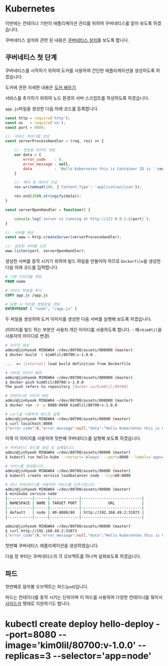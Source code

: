 # Kubernetes

이번에는 컨테이너 기반의 애플리케이션 관리를 위하여 쿠버네티스를 알아 보도록 하겠습니다.

쿠버네티스 설치와 관련 된 내용은 [쿠버네티스 설치](./fragments/fragment000.md)를 보도록 합니다.

## 쿠버네티스 첫 단계

쿠버네티스를 시작하기 위하여 도커를 사용하여 간단한 애플리케이션을 생성하도록 하겠습니다.

도커에 관한 자세한 내용은 [도커 배우기](./fragments/fragment001.md)

서비스를 추가하기 위하여 노드 환경의 서버 스크립트를 작성하도록 하겠습니다.

`app.js`파일을 생성한 다음 아래 코드를 등록합니다.

```js
const http = require('http');
const os   = require('os');
const port = 8080;

//- 서비스 처리기를 생성
const serverProcessHandler = (req, res) => {

    //- 전송할 데이터 셋팅    
    var data = {
        error_code    : 0, 
        error_message : null, 
        data          : 'Hello Kubernetes this is Container ID is '.concat(os.hostname)
    }

    //- 헤더 및 데이터 전송
    res.writeHead(200, {'Content-Type': 'application/json'});

    res.end(JSON.stringify(data));
} 

const serverOpenHandler = function() {

    console.log(`server is running at http://127.0.0.1:${port}`);
}

//- 서버를 생성
const www = http.createServer(serverProcessHandler);

//- 생성한 서버를 오픈
www.listen(port, serverOpenHandler);
```

생성한 서버를 동작 시키기 위하여 빌드 파일을 만들어야 하므로 `Dockerfile`을 생성한 다음 아래 코드를 입력합니다.

```dockerfile
# 기본 이미지를 셋팅
FROM node

# 서비스 파일을 복사
COPY app.js /app.js

# 실행 시 처리할 명령문을 셋팅
ENTRYPOINT [ "node", "/app.js" ]
```

두 파일을 생성하여 도커 이미지를 생성한 다음 서버를 실행해 보도록 하겠습니다.

(이미지를 빌드 하는 부분은 사용자 개인 아이디를 사용하도록 합니다. - 예>`kim0lil`을 사용자의 아이디로 변경)

```sh
# 이미지 생성
admin@jinhyeok MINGW64 ~/dev/80700/assets/000000 (master)
$ docker build -t kim0lil/80700:v-1.0.0 .

...  => [internal] load build definition from Dockerfile 

# 서버로 이미지 배포
admin@jinhyeok MINGW64 ~/dev/80700/assets/000000 (master)
$ docker push kim0lil/80700:v-1.0.0
The push refers to repository [docker.io/kim0lil/80700]

# 컨테이너로 이미지 배포
admin@jinhyeok MINGW64 ~/dev/80700/assets/000000 (master)
$ docker run -d -p 8080:8080 kim0lil/80700:v-1.0.0

# curl을 사용하여 테스트 실행
admin@jinhyeok MINGW64 ~/dev/80700/assets/00000 (master)
$ curl localhost:8080
{"error_code":0,"error_message":null,"data":"Hello Kubernetes this is Container ID is 43804afc0d47"}
```

이제 이 이미지를 사용하여 첫번째 쿠버네티스를 실행해 보도록 하겠습니다.

```sh
# 쿠버네티스 파드를 생성 및 실행합니다.
admin@jinhyeok MINGW64 ~/dev/80700/assets/00000 (master)
$ kubectl run hello-kube --restart='Always' --port=8080 --labels='app=node' --image='kim0lil/80700:v-1.0.0'

# 서비스를 생성합니다.
admin@jinhyeok MINGW64 ~/dev/80700/assets/00000 (master)
$ kubectl create service loadbalancer node --tcp=80:8080

# 미니 쿠버네티스를 사용하여 서비스를 오픈시킵니다.
admin@jinhyeok MINGW64 ~/dev/80700/assets/00000 (master)
$ minikube service node
|-----------|------|-------------|---------------------------|
| NAMESPACE | NAME | TARGET PORT |            URL            |
|-----------|------|-------------|---------------------------|
| default   | node | 80-8080/80  | http://192.168.49.2:31073 |
|-----------|------|-------------|---------------------------|

admin@jinhyeok MINGW64 ~/dev/80700/assets/00000 (master)
$ curl http://192.168.49.2:31073
{"error_code":0,"error_message":null,"data":"Hello Kubernetes this is Container ID is hello-kube"}
```

첫번째 쿠버네티스 애플리케이션을 생성하였습니다.

다음 장 부터는 쿠버네티스의 각 오브젝트를 하나씩 살펴보도록 하겠습니다.

## 파드

첫번째로 알아볼 오브젝트는 파드(`pod`)입니다.

파드는 컨테이너를 동작 시키는 단위이며 이 파드를 사용하여 다양한 컨테이너를 묶어서 [사이드카](https://learn.microsoft.com/ko-kr/azure/architecture/patterns/sidecar) 형태로 지원하기도 합니다.








# kubectl create deploy hello-deploy --port=8080 --image='kim0lil/80700:v-1.0.0' --replicas=3 --selector='app=node'
